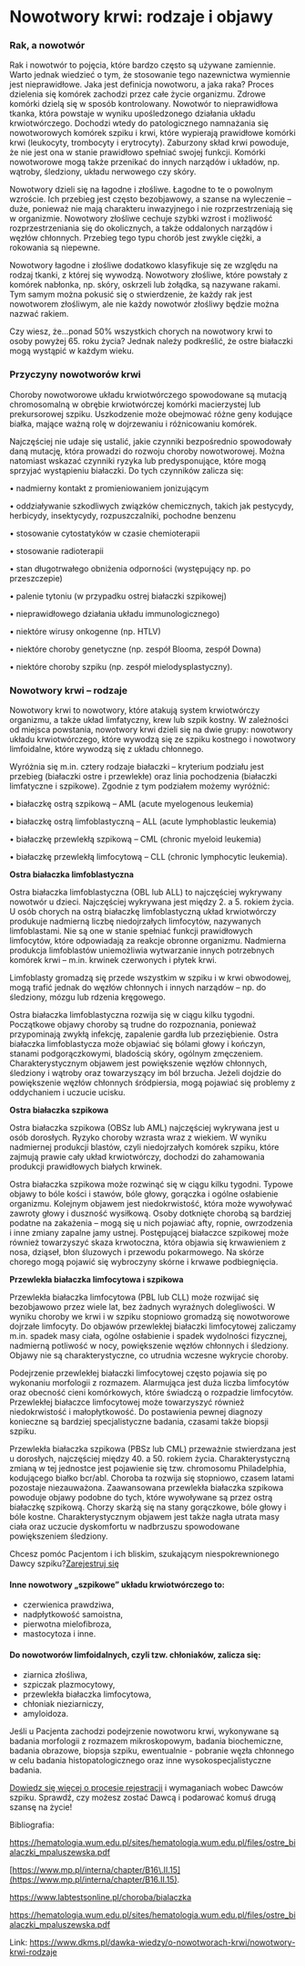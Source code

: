 # Nowotwory krwi: rodzaje i objawy

### Rak, a nowotwór


Rak i nowotwór to pojęcia, które bardzo często są używane zamiennie. Warto jednak wiedzieć o tym, że stosowanie tego nazewnictwa wymiennie jest nieprawidłowe. Jaka jest definicja nowotworu, a jaka raka? Proces dzielenia się komórek zachodzi przez całe życie organizmu. Zdrowe komórki dzielą się w sposób kontrolowany. Nowotwór to nieprawidłowa tkanka, która powstaje w wyniku upośledzonego działania układu krwiotwórczego. Dochodzi wtedy do patologicznego namnażania się nowotworowych komórek szpiku i krwi, które wypierają prawidłowe komórki krwi (leukocyty, trombocyty i erytrocyty). Zaburzony skład krwi powoduje, że nie jest ona w stanie prawidłowo spełniać swojej funkcji. Komórki nowotworowe mogą także przenikać do innych narządów i układów, np. wątroby, śledziony, układu nerwowego czy skóry.


Nowotwory dzieli się na łagodne i złośliwe. Łagodne to te o powolnym wzroście. Ich przebieg jest często bezobjawowy, a szanse na wyleczenie – duże, ponieważ nie mają charakteru inwazyjnego i nie rozprzestrzeniają się w organizmie. Nowotwory złośliwe cechuje szybki wzrost i możliwość rozprzestrzeniania się do okolicznych, a także oddalonych narządów i węzłów chłonnych. Przebieg tego typu chorób jest zwykle ciężki, a rokowania są niepewne.


Nowotwory łagodne i złośliwe dodatkowo klasyfikuje się ze względu na rodzaj tkanki, z której się wywodzą. Nowotwory złośliwe, które powstały z komórek nabłonka, np. skóry, oskrzeli lub żołądka, są nazywane rakami. Tym samym można pokusić się o stwierdzenie, że każdy rak jest nowotworem złośliwym, ale nie każdy nowotwór złośliwy będzie można nazwać rakiem.


Czy wiesz, że…ponad 50% wszystkich chorych na nowotwory krwi to osoby powyżej 65\. roku życia? Jednak należy podkreślić, że ostre białaczki mogą wystąpić w każdym wieku.
### Przyczyny nowotworów krwi


Choroby nowotworowe układu krwiotwórczego spowodowane są mutacją chromosomalną w obrębie krwiotwórczej komórki macierzystej lub prekursorowej szpiku. Uszkodzenie może obejmować różne geny kodujące białka, mające ważną rolę w dojrzewaniu i różnicowaniu komórek.


Najczęściej nie udaje się ustalić, jakie czynniki bezpośrednio spowodowały daną mutację, która prowadzi do rozwoju choroby nowotworowej. Można natomiast wskazać czynniki ryzyka lub predysponujące, które mogą sprzyjać wystąpieniu białaczki. Do tych czynników zalicza się:


• nadmierny kontakt z promieniowaniem jonizującym


• oddziaływanie szkodliwych związków chemicznych, takich jak pestycydy, herbicydy, insektycydy, rozpuszczalniki, pochodne benzenu


• stosowanie cytostatyków w czasie chemioterapii


• stosowanie radioterapii


• stan długotrwałego obniżenia odporności (występujący np. po przeszczepie)


• palenie tytoniu (w przypadku ostrej białaczki szpikowej)


• nieprawidłowego działania układu immunologicznego)


• niektóre wirusy onkogenne (np. HTLV)


• niektóre choroby genetyczne (np. zespół Blooma, zespół Downa)


• niektóre choroby szpiku (np. zespół mielodysplastyczny). 


### Nowotwory krwi – rodzaje


Nowotwory krwi to nowotwory, które atakują system krwiotwórczy organizmu, a także układ limfatyczny, krew lub szpik kostny. W zależności od miejsca powstania, nowotwory krwi dzieli się na dwie grupy: nowotwory układu krwiotwórczego, które wywodzą się ze szpiku kostnego i nowotwory limfoidalne, które wywodzą się z układu chłonnego.


Wyróżnia się m.in. cztery rodzaje białaczki – kryterium podziału jest przebieg (białaczki ostre i przewlekłe) oraz linia pochodzenia (białaczki limfatyczne i szpikowe). Zgodnie z tym podziałem możemy wyróżnić:


• białaczkę ostrą szpikową – AML (acute myelogenous leukemia)


• białaczkę ostrą limfoblastyczną – ALL (acute lymphoblastic leukemia)


• białaczkę przewlekłą szpikową – CML (chronic myeloid leukemia)


• białaczkę przewlekłą limfocytową – CLL (chronic lymphocytic leukemia).


**Ostra białaczka limfoblastyczna**


Ostra białaczka limfoblastyczna (OBL lub ALL) to najczęściej wykrywany nowotwór u dzieci. Najczęściej wykrywana jest między 2\. a 5\. rokiem życia. U osób chorych na ostrą białaczkę limfoblastyczną układ krwiotwórczy produkuje nadmierną liczbę niedojrzałych limfocytów, nazywanych limfoblastami. Nie są one w stanie spełniać funkcji prawidłowych limfocytów, które odpowiadają za reakcje obronne organizmu. Nadmierna produkcja limfoblastów uniemożliwia wytwarzanie innych potrzebnych komórek krwi – m.in. krwinek czerwonych i płytek krwi.


Limfoblasty gromadzą się przede wszystkim w szpiku i w krwi obwodowej, mogą trafić jednak do węzłów chłonnych i innych narządów – np. do śledziony, mózgu lub rdzenia kręgowego. 


Ostra białaczka limfoblastyczna rozwija się w ciągu kilku tygodni. Początkowe objawy choroby są trudne do rozpoznania, ponieważ przypominają zwykłą infekcję, zapalenie gardła lub przeziębienie. Ostra białaczka limfoblastycza może objawiać się bólami głowy i kończyn, stanami podgorączkowymi, bladością skóry, ogólnym zmęczeniem. Charakterystycznym objawem jest powiększenie węzłów chłonnych, śledziony i wątroby oraz towarzyszący im ból brzucha. Jeżeli dojdzie do powiększenie węzłów chłonnych śródpiersia, mogą pojawiać się problemy z oddychaniem i uczucie ucisku. 


**Ostra białaczka szpikowa**


Ostra białaczka szpikowa (OBSz lub AML) najczęściej wykrywana jest u osób dorosłych. Ryzyko choroby wzrasta wraz z wiekiem. W wyniku nadmiernej produkcji blastów, czyli niedojrzałych komórek szpiku, które zajmują prawie cały układ krwiotwórczy, dochodzi do zahamowania produkcji prawidłowych białych krwinek.


Ostra białaczka szpikowa może rozwinąć się w ciągu kilku tygodni. Typowe objawy to bóle kości i stawów, bóle głowy, gorączka i ogólne osłabienie organizmu. Kolejnym objawem jest niedokrwistość, która może wywoływać zawroty głowy i duszność wysiłkową. Osoby dotknięte chorobą są bardziej podatne na zakażenia – mogą się u nich pojawiać afty, ropnie, owrzodzenia i inne zmiany zapalne jamy ustnej. Postępującej białaczce szpikowej może również towarzyszyć skaza krwotoczna, która objawia się krwawieniem z nosa, dziąseł, błon śluzowych i przewodu pokarmowego. Na skórze chorego mogą pojawić się wybroczyny skórne i krwawe podbiegnięcia. 


**Przewlekła białaczka limfocytowa i szpikowa**


Przewlekła białaczka limfocytowa (PBL lub CLL) może rozwijać się bezobjawowo przez wiele lat, bez żadnych wyraźnych dolegliwości. W wyniku choroby we krwi i w szpiku stopniowo gromadzą się nowotworowe dojrzałe limfocyty. Do objawów przewlekłej białaczki limfocytowej zaliczamy m.in. spadek masy ciała, ogólne osłabienie i spadek wydolności fizycznej, nadmierną potliwość w nocy, powiększenie węzłów chłonnych i śledziony. Objawy nie są charakterystyczne, co utrudnia wczesne wykrycie choroby. 


Podejrzenie przewlekłej białaczki limfocytowej często pojawia się po wykonaniu morfologii z rozmazem. Alarmująca jest duża liczba limfocytów oraz obecność cieni komórkowych, które świadczą o rozpadzie limfocytów. Przewlekłej białaczce limfocytowej może towarzyszyć również niedokrwistość i małopłytkowość. Do postawienia pewnej diagnozy konieczne są bardziej specjalistyczne badania, czasami także biopsji szpiku. 


Przewlekła białaczka szpikowa (PBSz lub CML) przeważnie stwierdzana jest u dorosłych, najczęściej między 40\. a 50\. rokiem życia. Charakterystyczną zmianą w tej jednostce jest pojawienie się tzw. chromosomu Philadelphia, kodującego białko bcr/abl. Choroba ta rozwija się stopniowo, czasem latami pozostaje niezauważona. Zaawansowana przewlekła białaczka szpikowa powoduje objawy podobne do tych, które wywoływane są przez ostrą białaczkę szpikową. Chorzy skarżą się na stany gorączkowe, bóle głowy i bóle kostne. Charakterystycznym objawem jest także nagła utrata masy ciała oraz uczucie dyskomfortu w nadbrzuszu spowodowane powiększeniem śledziony.


Chcesz pomóc Pacjentom i ich bliskim, szukającym niespokrewnionego Dawcy szpiku?[Zarejestruj się](/zarejestruj-sie-teraz "Zarejestruj sie teraz")
#### Inne nowotwory „szpikowe” układu krwiotwórczego to:


* czerwienica prawdziwa,
* nadpłytkowość samoistna,
* pierwotna mielofibroza,
* mastocytoza i inne.


#### Do nowotworów limfoidalnych, czyli tzw. chłoniaków, zalicza się:


* ziarnica złośliwa,
* szpiczak plazmocytowy,
* przewlekła białaczka limfocytowa,
* chłoniak nieziarniczy,
* amyloidoza.


Jeśli u Pacjenta zachodzi podejrzenie nowotworu krwi, wykonywane są badania morfologii z rozmazem mikroskopowym, badania biochemiczne, badania obrazowe, biopsja szpiku, ewentualnie \- pobranie węzła chłonnego w celu badania histopatologicznego oraz inne wysokospecjalistyczne badania.


[Dowiedz się więcej o procesie rejestracji](https://www.dkms.pl/dawka-wiedzy/o-rejestracji) i wymaganiach wobec Dawców szpiku. Sprawdź, czy możesz zostać Dawcą i podarować komuś drugą szansę na życie!


Bibliografia:


<https://hematologia.wum.edu.pl/sites/hematologia.wum.edu.pl/files/ostre_bialaczki_mpaluszewska.pdf>


[https://www.mp.pl/interna/chapter/B16\.II.15](https://www.mp.pl/interna/chapter/B16.II.15). 


<https://www.labtestsonline.pl/choroba/bialaczka>


<https://hematologia.wum.edu.pl/sites/hematologia.wum.edu.pl/files/ostre_bialaczki_mpaluszewska.pdf>



Link: https://www.dkms.pl/dawka-wiedzy/o-nowotworach-krwi/nowotwory-krwi-rodzaje
